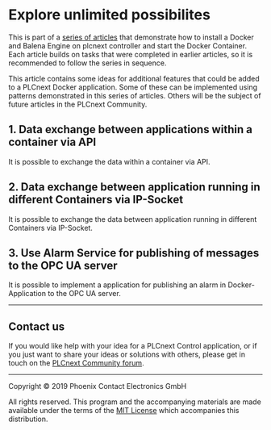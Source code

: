 # Explore unlimited possibilites

This is part of a [series of articles](https://github.com/PLCnext/docker_gettingstarted) that demonstrate how to install a Docker and Balena Engine on plcnext controller and start the Docker Container. Each article builds on tasks that were completed in earlier articles, so it is recommended to follow the series in sequence.

This article contains some ideas for additional features that could be added to a PLCnext Docker application. Some of these can be implemented using patterns demonstrated in this series of articles. Others will be the subject of future articles in the PLCnext Community.

## 1. Data exchange between applications within a container via API

It is possible to exchange the data within a container via API.

## 2. Data exchange between application running in different Containers via IP-Socket

It is possible to exchange the data between application running in different Containers via IP-Socket.

## 3. Use Alarm Service for publishing of messages to the OPC UA server

It is possible to implement a application for publishing an alarm in Docker-Application to the OPC UA server.

---

## Contact us

If you would like help with your idea for a PLCnext Control application, or if you just want to share your ideas or solutions with others, please get in touch on the [PLCnext Community forum](https://www.plcnext-community.net).

---

Copyright © 2019 Phoenix Contact Electronics GmbH

All rights reserved. This program and the accompanying materials are made available under the terms of the [MIT License](http://opensource.org/licenses/MIT) which accompanies this distribution.
